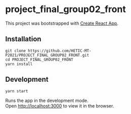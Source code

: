 # project_final_group02_front

This project was bootstrapped with [Create React App](https://github.com/facebook/create-react-app).

## Installation

```shell
git clone https://github.com/HETIC-MT-P2021/PROJECT_FINAL_GROUP02_FRONT.git
cd PROJECT_FINAL_GROUP02_FRONT
yarn install
```

## Development

```shell
yarn start
```

Runs the app in the development mode.\
Open [http://localhost:3000](http://localhost:3000) to view it in the browser.
